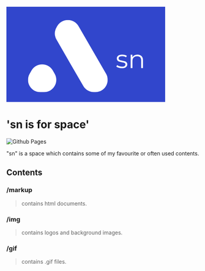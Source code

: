 ![sn](img/sn.png "sn")

# 'sn is for space'

![Github Pages](https://img.shields.io/badge/github%20pages-121013?style=for-the-badge&logo=github&logoColor=white)

"sn" is a space which contains some of my favourite or often used contents.

## Contents

### /markup
> contains html documents.

### /img
> contains logos and background images.

### /gif
> contains .gif files.